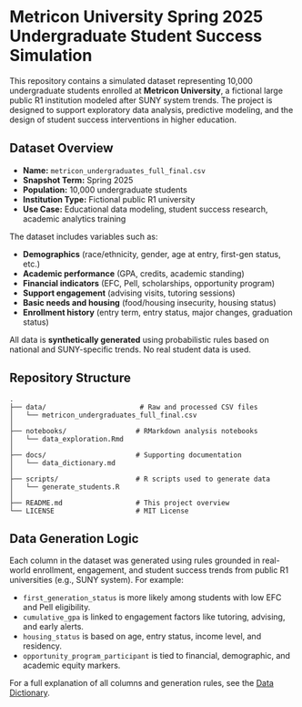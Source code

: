 # Metricon University Spring 2025 Undergraduate Student Success Simulation

This repository contains a simulated dataset representing 10,000 undergraduate students enrolled at **Metricon University**, a fictional large public R1 institution modeled after SUNY system trends. The project is designed to support exploratory data analysis, predictive modeling, and the design of student success interventions in higher education.

## Dataset Overview

- **Name:** `metricon_undergraduates_full_final.csv`
- **Snapshot Term:** Spring 2025
- **Population:** 10,000 undergraduate students
- **Institution Type:** Fictional public R1 university
- **Use Case:** Educational data modeling, student success research, academic analytics training

The dataset includes variables such as:
- **Demographics** (race/ethnicity, gender, age at entry, first-gen status, etc.)
- **Academic performance** (GPA, credits, academic standing)
- **Financial indicators** (EFC, Pell, scholarships, opportunity program)
- **Support engagement** (advising visits, tutoring sessions)
- **Basic needs and housing** (food/housing insecurity, housing status)
- **Enrollment history** (entry term, entry status, major changes, graduation status)

All data is **synthetically generated** using probabilistic rules based on national and SUNY-specific trends. No real student data is used.

## Repository Structure

```text
.
├── data/                       # Raw and processed CSV files
│   └── metricon_undergraduates_full_final.csv
│
├── notebooks/                 # RMarkdown analysis notebooks
│   └── data_exploration.Rmd
│
├── docs/                      # Supporting documentation
│   └── data_dictionary.md
│
├── scripts/                   # R scripts used to generate data
│   └── generate_students.R
│
├── README.md                  # This project overview
└── LICENSE                    # MIT License
```

## Data Generation Logic

Each column in the dataset was generated using rules grounded in real-world enrollment, engagement, and student success trends from public R1 universities (e.g., SUNY system). For example:

- `first_generation_status` is more likely among students with low EFC and Pell eligibility.
- `cumulative_gpa` is linked to engagement factors like tutoring, advising, and early alerts.
- `housing_status` is based on age, entry status, income level, and residency.
- `opportunity_program_participant` is tied to financial, demographic, and academic equity markers.

For a full explanation of all columns and generation rules, see the [Data Dictionary](./docs/data_dictionary.md).
